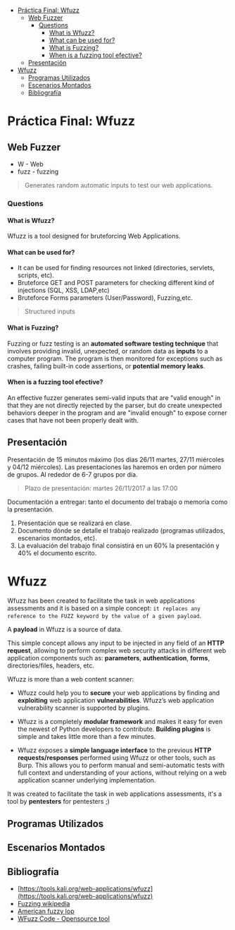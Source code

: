 
- [Práctica Final: Wfuzz](#pr%c3%a1ctica-final-wfuzz)
  - [Web Fuzzer](#web-fuzzer)
    - [Questions](#questions)
      - [What is Wfuzz?](#what-is-wfuzz)
      - [What can be used for?](#what-can-be-used-for)
      - [What is Fuzzing?](#what-is-fuzzing)
      - [When is a fuzzing tool efective?](#when-is-a-fuzzing-tool-efective)
  - [Presentación](#presentaci%c3%b3n)
- [Wfuzz](#wfuzz)
  - [Programas Utilizados](#programas-utilizados)
  - [Escenarios Montados](#escenarios-montados)
  - [Bibliografía](#bibliograf%c3%ada)

# Práctica Final: Wfuzz

## Web Fuzzer

- W - Web
- fuzz - fuzzing


> Generates random automatic inputs to test our web applications.


### Questions

#### What is Wfuzz?
Wfuzz is a tool designed for bruteforcing Web Applications.

#### What can be used for?
- It can be used for finding resources not linked (directories, servlets, scripts, etc). 
- Bruteforce GET and POST parameters for checking different kind of injections (SQL, XSS, LDAP,etc)
- Bruteforce Forms parameters (User/Password), Fuzzing,etc.

> Structured inputs

#### What is Fuzzing?

Fuzzing or fuzz testing is an **automated software testing technique** that involves providing invalid, unexpected, or random data as **inputs** to a computer program. The program is then monitored for exceptions such as crashes, failing built-in code assertions, or **potential memory leaks**.

#### When is a fuzzing tool efective?

An effective fuzzer generates semi-valid inputs that are "valid enough" in that they are not directly rejected by the parser, but do create unexpected behaviors deeper in the program and are "invalid enough" to expose corner cases that have not been properly dealt with. 

## Presentación
Presentación de 15 minutos máximo (los días 26/11 martes, 27/11 miércoles y 04/12 miércoles). Las presentaciones las haremos en orden por número de grupos. Al rededor de 6-7 grupos por día. 

> Plazo de presentación: martes 26/11/2017 a las 17:00

Documentación a entregar: tanto el documento del trabajo o memoria como la presentación.

1. Presentación que se realizará en clase.
2. Documento dónde se detalle el trabajo realizado (programas utilizados, escenarios montados, etc).
3. La evaluación del trabajo final consistirá en un 60% la presentación y 40% el documento escrito.

# Wfuzz

Wfuzz has been created to facilitate the task in web applications assessments and it is based on a simple concept: `it replaces any reference to the FUZZ keyword by the value of a given payload`.

A **payload** in Wfuzz is a source of data.

This simple concept allows any input to be injected in any field of an **HTTP request**, allowing to perform complex web security attacks in different web application components such as: **parameters**, **authentication**, **forms**, directories/files, headers, etc.

Wfuzz is more than a web content scanner:

- Wfuzz could help you to **secure** your web applications by finding and **exploiting** web application **vulnerabilities**. Wfuzz’s web application vulnerability scanner is supported by plugins.

- Wfuzz is a completely **modular framework** and makes it easy for even the newest of Python developers to contribute. **Building plugins** is simple and takes little more than a few minutes.

- Wfuzz exposes a **simple language interface** to the previous **HTTP requests/responses** performed using Wfuzz or other tools, such as Burp. This allows you to perform manual and semi-automatic tests with full context and understanding of your actions, without relying on a web application scanner underlying implementation.

It was created to facilitate the task in web applications assessments, it's a tool by **pentesters** for pentesters ;)

## Programas Utilizados


## Escenarios Montados


## Bibliografía

- [https://tools.kali.org/web-applications/wfuzz](https://tools.kali.org/web-applications/wfuzz)
- [Fuzzing wikipedia](https://en.wikipedia.org/wiki/Fuzzing)
- [American fuzzy lop](https://en.wikipedia.org/wiki/American_fuzzy_lop_(fuzzer))
- [WFuzz Code - Opensource tool](https://github.com/xmendez/wfuzz/)